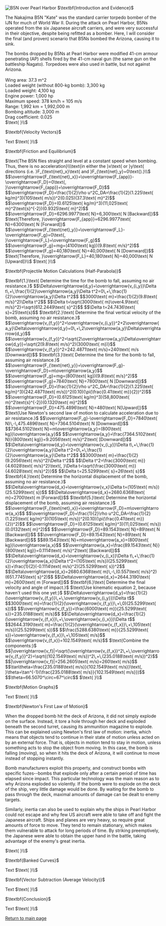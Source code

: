 <html>
<head>
<title>CSI Project - Scenario 3</title>
<script type="text/x-mathjax-config">
  MathJax.Hub.Config({tex2jax: {inlineMath: [['$','$'], ['\\(','\\)']]}});
</script>
<script type="text/javascript" async
  src="https://cdn.mathjax.org/mathjax/latest/MathJax.js?config=TeX-AMS_CHTML">
</script>
</head>
<body>
<img src="https://upload.wikimedia.org/wikipedia/commons/c/c4/Pearl_Harbor-_Nakajima_B5N2_over_Hickam-_80G178985.jpg" alt="B5N over Pearl Harbor">
$\textbf{Introduction and Evidence}$
<p>
The Nakajima B5N "Kate" was the standard carrier torpedo bomber of the IJN for much of World War II. During the attack on Pearl Harbor, B5Ns operated from the six Japanese aircraft carriers, and were very successful in their objective, despite being refitted as a bomber. Here, I will consider the final (and proven) scenario that B5Ns bombed the Arizona, causing it to sink.
</p>
<p>
The bombs dropped by B5Ns at Pearl Harbor were modified 41-cm armour penetrating (AP) shells fired by the 41-cm naval gun (the same gun on the battleship Nagato). Torpedoes were also used in battle, but not against Arizona.<br><br>
Wing area: 37.3 m^2<br>
Loaded weight (without 800-kg bomb): 3,300 kg<br>
Loaded weight: 4,100 kg<br>
Engine power: 1,000 hp<br>
Maximum speed: 378 km/h = 105 m/s<br>
Range: 1,992 km = 1,992,000 m<br>
Bombing altitude: 3,000 m<br>
Drag coefficient: 0.025<br>
$\text{ }\\$
</p>
$\textbf{Velocity Vectors}$
<p>
Text
$\text{ }\\$
</p>
$\textbf{Friction and Equilibrium}$
<p>
$\text{The B5N flies straight and level at a constant speed when bombing. Thus, there is no acceleration}\\\text{in either the }x\text{ or }y\text{ directions (i.e. }F_{\text{net}_x}\text{ and }F_{\text{net}_y}=0\text{).}\\$
$$\overrightarrow{F_{\text{net}_x}}=\overrightarrow{F_{app}}-\overrightarrow{F_D}=0\text{, }\overrightarrow{F_{app}}=\overrightarrow{F_D}$$
$$\overrightarrow{F_D}=\frac{1}{2}\rho u^2C_DA=\frac{1}{2}(1.225\text{ kg/m}^3)(105\text{ m/s})^2(0.025)(37.3\text{ m}^2)$$
$$\overrightarrow{F_D}=(0.6125\text{ kg/m}^3)(11,025\text{ m}^2\text{s}^{-2})(0.9325\text{ m}^2)$$
$$\overrightarrow{F_D}=6296.9977\text{ N}=6,300\text{ N [Backward]}$$
$\text{Therefore, }\overrightarrow{F_{app}}=6296.9977\text{ N}=6300\text{ N [Forward]}$
$$\overrightarrow{F_{\text{net}_y}}=\overrightarrow{F_L}-\overrightarrow{F_g}=0\text{, }\overrightarrow{F_L}=\overrightarrow{F_g}$$
$$\overrightarrow{F_g}=mg=(4100\text{ kg})(9.8\text{ m/s}^2)$$
$$\overrightarrow{F_g}=40,180\text{ N}=40,000\text{ N [Downward]}$$
$\text{Therefore, }\overrightarrow{F_L}=40,180\text{ N}=40,000\text{ N [Upward]}\\$
$\text{ }\\$
</p>
$\textbf{Projectile Motion Calculations (Half-Parabola)}$
<p>
$\textbf{1.}\text{ Determine the time for the bomb to fall, assuming no air resistance.}$
$$\Delta\overrightarrow{d_y}=\overrightarrow{v_{i_y}}\Delta t\,+\,\frac{1}{2}\overrightarrow{a_y}\Delta t^2=0\,+\,\frac{1}{2}\overrightarrow{a_y}\Delta t^2$$
$$3000\text{ m}=\frac{1}{2}(9.8\text{ m/s}^2)\Delta t^2$$
$$\Delta t=\sqrt{3000\text{ m}\over4.9\text{ m/s}^2}=\sqrt{612.2449\text{ s}^2}$$
$$\Delta t=24.7436\text{ s}=25\text{s}$$
$\textbf{2.}\text{ Determine the final vertical velocity of the bomb, assuming no air resistance.}$
$$\overrightarrow{v_{f_y}}^2=\overrightarrow{v_{i_y}}^2+2\overrightarrow{a_y}\Delta\overrightarrow{d_y}=0\,+\,2\overrightarrow{a_y}\Delta\overrightarrow{d_y}$$
$$\overrightarrow{v_{f_y}}^2=\sqrt{2\overrightarrow{a_y}\Delta\overrightarrow{d_y}}=\sqrt{2(9.8\text{ m/s}^2)(3000\text{ m})}$$
$$\overrightarrow{v_{f_y}}^2=242.4871\text{ m/s}=240\text{ m/s [Downward]}$$
$\textbf{3.}\text{ Determine the time for the bomb to fall, assuming air resistance.}$ $$\overrightarrow{F_{\text{net}_y}}=\overrightarrow{F_g}-\overrightarrow{F_D}=m\overrightarrow{a_y}$$
$$\overrightarrow{F_g}=mg=(800\text{ kg})(9.8\text{ m/s}^2)$$
$$\overrightarrow{F_g}=7840\text{ N}=7800\text{ N [Downward]}$$ $$\overrightarrow{F_D}=\frac{1}{2}\rho u^2C_DA=\frac{1}{2}(1.225\text{ kg/m}^3)(242.4871\text{ m/s})^2(0.10)(\pi(\frac{0.41\text{ m}}{2})^2)$$
$$\overrightarrow{F_D}=(0.6125\text{ kg/m}^3)(58,800\text{ m}^2\text{s}^{-2})(0.1320\text{ m}^2)$$
$$\overrightarrow{F_D}=475.4896\text{ N}=480\text{ N[Upward]}$$
$\text{Use Newton's second law of motion to calculate acceleration due to air resistance.}$
$$\overrightarrow{F_g}-\overrightarrow{F_D}=7840\text{ N}\,-\,475.4896\text{ N}=7364.5104\text{ N [Downward]}$$
$$7364.5102\text{ N}=m\overrightarrow{a_y}=(800\text{ kg})\overrightarrow{a_y}$$
$$\overrightarrow{a_y}=\frac{7364.5102\text{ N}}{800\text{ kg}}=9.2056\text{ m/s}^2\text{ [Downward]}$$
$$\Delta\overrightarrow{d_y}=\overrightarrow{v_{i_y}}\Delta t\,+\,\frac{1}{2}\overrightarrow{a_y}\Delta t^2=0\,+\,\frac{1}{2}\overrightarrow{a_y}\Delta t^2$$
$$3000\text{ m}=\frac{1}{2}(9.2056\text{ m/s}^2)\Delta t^2$$
$$\Delta t^2=\frac{3000\text{ m}}{4.6028\text{ m/s}^2}\text{, }\Delta t=\sqrt{\frac{3000\text{ m}}{4.6028\text{ m/s}^2}}$$
$$\Delta t=25.5299\text{ s}=26\text{ s}$$
$\textbf{4.}\text{ Determine the horizontal displacement of the bomb, assuming no air resistance.}$
$$\Delta\overrightarrow{d_x}=\overrightarrow{v_x}\Delta t=(105\text{ m/s})(25.5299\text{ s})$$
$$\Delta\overrightarrow{d_x}=2680.6368\text{ m}=2700\text{ m [Forward]}$$
$\textbf{5.}\text{ Determine the horizontal displacement of the bomb, assuming air resistance.}$
$$\overrightarrow{F_{\text{net}_x}}=\overrightarrow{F_D}=m\overrightarrow{a_x}$$
$$\overrightarrow{F_D}=\frac{1}{2}\rho u^2C_DA=\frac{1}{2}(1.225\text{ kg/m}^3)(105\text{ m/s})^2(0.10)(\pi(\frac{0.41\text{ m}}{2})^2)$$
$$\overrightarrow{F_D}=(0.6125\text{ kg/m}^3)(11,025\text{ m/s})(0.0132\text{ m}^2)$$
$$\overrightarrow{F_D}=89.1543\text{ N}=89\text{ N [Backward]}$$
$$\overrightarrow{F_D}=89.1543\text{ N}=89\text{ N [Backward]}$$
$$89.1543\text{ N}=m\overrightarrow{a_x}=(800\text{ kg})\overrightarrow{a_x}$$
$$\overrightarrow{a_x}=\frac{89.1543\text{ N}}{800\text{ kg}}=0.1114\text{ m/s}^2\text{ [Backward]}$$
$$\Delta\overrightarrow{d_x}=\overrightarrow{v_{i_x}}\Delta t\,+\,\frac{1}{2}\overrightarrow{a_x}\Delta t^2=(105\text{ m/s})(25.5299\text{ s})+\frac{1}{2}(-0.1114\text{ m/s}^2)(25.5299\text{ s})^2$$
$$\Delta\overrightarrow{d_x}=2680.6368\text{ m}\,-\,(0.557\text{ m/s}^2)(651.7745\text{ s}^2)$$
$$\Delta\overrightarrow{d_x}=2644.3190\text{ m}=2600\text{ m [Forward]}$$
$\textbf{6.}\text{ Determine the final velocity and angle of impact.}$
$\text{Use kinematic equation 2, because haven't used this one yet:}$
$$\Delta\overrightarrow{d_y}=\frac{1}{2}(\overrightarrow{v_{f_y}}\,+\,\overrightarrow{v_{i_y}})\Delta t$$
$$3000\text{ m}=\frac{1}{2}(\overrightarrow{v_{f_y}}\,+\,0)(25.5299\text{ s})$$
$$\overrightarrow{v_{f_y}}=\frac{6000\text{ m}}{25.5299\text{ s}}=235.0188\text{ m/s}$$
$$\Delta\overrightarrow{d_x}=\frac{1}{2}(\overrightarrow{v_{f_x}}\,+\,\overrightarrow{v_{i_x}})\Delta t$$
$$2644.3190\text{ m}=\frac{1}{2}(\overrightarrow{v_{f_x}}\,+\,105\text{ m/s})(25.5299\text{ s})$$
$$\frac{5288.6380\text{ m}}{25.5299\text{ s}}=\overrightarrow{v_{f_x}}\,+\,105\text{ m/s}$$
$$\overrightarrow{v_{f_x}}=102.1549\text{ m/s}$$
$\text{Combine the components:}$
$$|\overrightarrow{v_f}|=\sqrt{\overrightarrow{v_{f_x}}^2\,+\,\overrightarrow{v_{f_y}}^2}=\sqrt{(102.1549\text{ m/s})^2\,+\,(235.0188\text{ m/s})^2}$$
$$|\overrightarrow{v_f}|=256.2605\text{ m/s}=260\text{ m/s}$$
$$\tan\theta=\frac{235.0188\text{ m/s}}{102.1549\text{ m/s}}\text{, }\theta=\tan^{-1}(\frac{235.0188\text{ m/s}}{102.1549\text{ m/s}})$$
$$\theta=66.5070^\circ=67^\circ$$
$\text{ }\\$
</p>
$\textbf{Motion Graphs}$
<p>
Text
$\text{ }\\$
</p>
$\textbf{Newton's First Law of Motion}$
<p>
When the dropped bomb hit the deck of Arizona, it did not simply explode on the surface. Instead, it tore a hole through her deck and exploded beneath the second turret, causing its ammunition magazine to explode. This can be explained using Newton's first law of motion: inertia, which means that objects tend to continue in their state of motion unless acted on by an external force. That is, objects in motion tend to stay in motion, unless something acts to stop the object from moving. In this case, the bomb is falling (moving), so when it hits the deck of Arizona, it will continue to move instead of stopping instantly.
</p>
Bomb manufacturers exploit this property, and construct bombs with specific fuzes--bombs that explode only after a certain period of time has elapsed since impact. This particular technology was the main reason as to why Arizona exploded so violently. If the bomb were to explode on the deck of the ship, very little damage would be done. By waiting for the bomb to pass through the deck, maximal amounts of damage can be dealt to enemy targets.
<p>
</p>
Similarly, inertia can also be used to explain why the ships in Pearl Harbor could not escape and why few US aircraft were able to take off and fight the Japanese aircraft. Ships and planes are very heavy, so require great amounts of force to move. They tend to remain stationary, which makes them vulnerable to attack for long periods of time. By striking preemptively, the Japanese were able to obtain the upper hand in the battle, taking advantage of the enemy's great inertia.
<p>
$\text{ }\\$
</p>
$\textbf{Banked Curves}$
<p>
Text
$\text{ }\\$
</p>
$\textbf{Vector Subtraction (Average Velocity)}$
<p>
Text
$\text{ }\\$
</p>
$\textbf{Conclusion}$
<p>
Text
$\text{ }\\$
</p>
<a href="https://jchenrgss.github.io/index.html">Return to main page</a><br>
</body>
</html>
